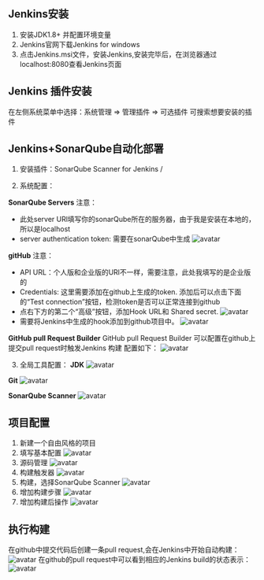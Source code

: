 ## Jenkins安装
1. 安装JDK1.8+ 并配置环境变量
2. Jenkins官网下载Jenkins for windows
3. 点击Jenkins.msi文件，安装Jenkins,安装完毕后，在浏览器通过localhost:8080查看Jenkins页面

## Jenkins 插件安装
在左侧系统菜单中选择：系统管理 => 管理插件 => 可选插件
可搜索想要安装的插件

## Jenkins+SonarQube自动化部署
1. 安装插件：SonarQube Scanner for Jenkins / 

2. 系统配置：

**SonarQube Servers**
注意：
- 此处server URl填写你的sonarQube所在的服务器，由于我是安装在本地的，所以是localhost
- server authentication token: 需要在sonarQube中生成
![avatar](https://raw.githubusercontent.com/toCarol/Javascript_note/master/Jenkins1.PNG)

**gitHub**
注意：
- API URL：个人版和企业版的URl不一样，需要注意，此处我填写的是企业版的
- Credentials: 这里需要添加在github上生成的token. 添加后可以点击下面的“Test connection”按钮，检测token是否可以正常连接到github
- 点右下方的第二个“高级”按钮，添加Hook URL和 Shared secret.
![avatar](https://raw.githubusercontent.com/toCarol/Javascript_note/master/Jenkins2.PNG)
- 需要将Jenkins中生成的hook添加到github项目中。
![avatar](https://raw.githubusercontent.com/toCarol/Javascript_note/master/Jenkins13.PNG)


**GitHub pull Request Builder**
GitHub pull Request Builder 可以配置在github上提交pull request时触发Jenkins 构建
配置如下：
![avatar](https://raw.githubusercontent.com/toCarol/Javascript_note/master/Jenkins3.PNG)

3. 全局工具配置：
**JDK**
![avatar](https://raw.githubusercontent.com/toCarol/Javascript_note/master/Jenkins4.PNG)

**Git**
![avatar](https://raw.githubusercontent.com/toCarol/Javascript_note/master/Jenkins5.PNG)

**SonarQube Scanner**
![avatar](https://raw.githubusercontent.com/toCarol/Javascript_note/master/Jenkins6.PNG)

## 项目配置
1. 新建一个自由风格的项目
2. 填写基本配置
![avatar](https://raw.githubusercontent.com/toCarol/Javascript_note/master/Jenkins7.PNG)
3. 源码管理
![avatar](https://raw.githubusercontent.com/toCarol/Javascript_note/master/Jenkins8.PNG)
4. 构建触发器
![avatar](https://raw.githubusercontent.com/toCarol/Javascript_note/master/Jenkins9.PNG)
5. 构建，选择SonarQube Scanner
![avatar](https://raw.githubusercontent.com/toCarol/Javascript_note/master/Jenkins10.PNG)
6. 增加构建步骤
![avatar](https://raw.githubusercontent.com/toCarol/Javascript_note/master/Jenkins11.PNG)
7. 增加构建后操作
![avatar](https://raw.githubusercontent.com/toCarol/Javascript_note/master/Jenkins12.PNG)

## 执行构建
在github中提交代码后创建一条pull request,会在Jenkins中开始自动构建：
![avatar](https://raw.githubusercontent.com/toCarol/Javascript_note/master/Jenkins13.PNG)
在github的pull request中可以看到相应的Jenkins build的状态表示：
![avatar](https://raw.githubusercontent.com/toCarol/Javascript_note/master/Jenkins14.PNG)
